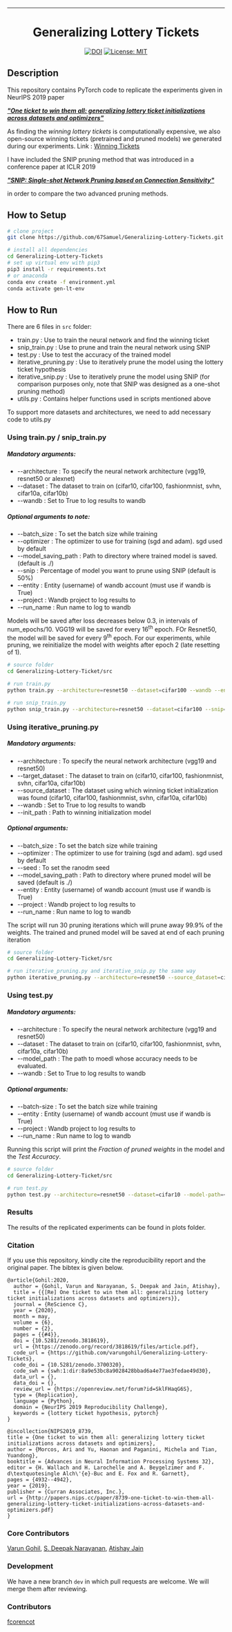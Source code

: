 ---   
<div align="center">    
 
# Generalizing Lottery Tickets   

 [![DOI](https://zenodo.org/badge/224994704.svg)](https://zenodo.org/badge/latestdoi/224994704)  [![License: MIT](https://img.shields.io/badge/License-MIT-yellow.svg)](https://opensource.org/licenses/MIT)

</div>
 

 
## Description   
This repository contains PyTorch code to replicate the experiments given in NeurIPS 2019 paper 

[___"One ticket to win them all: generalizing lottery ticket initializations across datasets and optimizers"___](https://arxiv.org/abs/1906.02773v2)

As finding the _winning lottery tickets_ is computationally expensive, we also open-source winning tickets (pretrained and pruned models) we generated during our experiments. Link : [Winning Tickets](https://drive.google.com/drive/folders/1Nd-J4EwmgWbUARYaqe9iCF6efEFf9S2P?usp=sharing)

I have included the SNIP pruning method that was introduced in a conference paper at ICLR 2019

[___"SNIP: Single-shot Network Pruning based on Connection Sensitivity"___](https://arxiv.org/abs/1810.02340)

in order to compare the two advanced pruning methods.

## How to Setup    
```bash
# clone project   
git clone https://github.com/67Samuel/Generalizing-Lottery-Tickets.git

# install all dependencies   
cd Generalizing-Lottery-Tickets   
# set up virtual env with pip3
pip3 install -r requirements.txt
# or anaconda
conda env create -f environment.yml
conda activate gen-lt-env
```

## How to Run
There are 6 files in ```src``` folder:
- train.py             : Use to train the neural network and find the winning ticket
- snip_train.py        : Use to prune and train the neural network using SNIP
- test.py              : Use to test the accuracy of the trained model
- iterative_pruning.py : Use to iteratively prune the model using the lottery ticket hypothesis
- iterative_snip.py    : Use to iteratively prune the model using SNIP (for comparison purposes only, note that SNIP was designed as a one-shot pruning method)
- utils.py             : Contains helper functions used in scripts mentioned above

To support more datasets and architectures, we need to add necessary code to utils.py

### Using train.py / snip_train.py
##### Mandatory arguments:
- --architecture : To specify the neural network architecture (vgg19, resnet50 or alexnet)
- --dataset      : The dataset to train on (cifar10, cifar100, fashionmnist, svhn, cifar10a, cifar10b)
- --wandb        : Set to True to log results to wandb
##### Optional arguments to note:
- --batch_size : To set the batch size while training
- --optimizer  : The optimizer to use for training (sgd and adam). sgd used by default
- --model_saving_path : Path to directory where trained model is saved. (default is ./)
- --snip       : Percentage of model you want to prune using SNIP (default is 50%)
- --entity     : Entity (username) of wandb account (must use if wandb is True)
- --project    : Wandb project to log results to
- --run_name   : Run name to log to wandb

Models will be saved after loss decreases below 0.3, in intervals of num_epochs/10. VGG19 will be saved for every 16<sup>th</sup> epoch. FOr Resnet50, the model will be saved for every 9<sup>th</sup> epoch. For our experiments, while pruning, we reinitialize the model with weights after epoch 2 (late resetting of 1).
```bash
# source folder
cd Generalizing-Lottery-Ticket/src   

# run train.py
python train.py --architecture=resnet50 --dataset=cifar100 --wandb --entity=67Samuel

# run snip_train.py
python snip_train.py --architecture=resnet50 --dataset=cifar100 --snip=70 --wandb --entity=67Samuel --project=SNIP_trained --project=project_name --run_name=run_name
```

### Using iterative_pruning.py
##### Mandatory arguments:
- --architecture : To specify the neural network architecture (vgg19 and resnet50)
- --target_dataset      : The dataset to train on (cifar10, cifar100, fashionmnist, svhn, cifar10a, cifar10b)
- --source_dataset      : The dataset using which winning ticket initialization was found (cifar10, cifar100, fashionmnist, svhn, cifar10a, cifar10b)
- --wandb       : Set to True to log results to wandb
- --init_path   : Path to winning initialization model

##### Optional arguments:
- --batch_size : To set the batch size while training
- --optimizer  : The optimizer to use for training (sgd and adam). sgd used by default
- --seed : To set the ranodm seed
- --model_saving_path : Path to directory where pruned model will be saved (default is ./)
- --entity     : Entity (username) of wandb account (must use if wandb is True)
- --project    : Wandb project to log results to
- --run_name   : Run name to log to wandb

The script will run 30 pruning iterations which will prune away 99.9% of the weights. The trained and pruned model will be saved at end of each pruning iteration

```bash
# source folder
cd Generalizing-Lottery-Ticket/src   

# run iterative_pruning.py and iterative_snip.py the same way
python iterative_pruning.py --architecture=resnet50 --source_dataset=cifar100 --target_dataset=cifar100 --init_path=./ --model_saving_path=<path-to-dir-where-models-are-to-be-stored> --wandb --entity=67Samuel --project=project_name --run_name=run_name
```

### Using test.py
##### Mandatory arguments:
- --architecture : To specify the neural network architecture (vgg19 and resnet50)
- --dataset      : The dataset to train on (cifar10, cifar100, fashionmnist, svhn, cifar10a, cifar10b)
- --model_path   : The path to moedl whose accuracy needs to be evaluated.
- --wandb       : Set to True to log results to wandb

##### Optional arguments:
- --batch-size : To set the batch size while training
- --entity     : Entity (username) of wandb account (must use if wandb is True)
- --project    : Wandb project to log results to
- --run_name   : Run name to log to wandb

Running this script will print the _Fraction of pruned weights_ in the model and the _Test Accuracy_. 
```bash
# source folder
cd Generalizing-Lottery-Ticket/src   

# run test.py
python test.py --architecture=resnet50 --dataset=cifar10 --model-path=<path-to-model> --wandb --entity=67Samuel
```

### Results   
The results of the replicated experiments can be found in plots folder.
  

### Citation 
If you use this repository, kindly cite the reproducibility report and the original paper. The bibtex is given below.
```
@article{Gohil:2020,
  author = {Gohil, Varun and Narayanan, S. Deepak and Jain, Atishay},
  title = {{[Re] One ticket to win them all: generalizing lottery ticket initializations across datasets and optimizers}},
  journal = {ReScience C},
  year = {2020},
  month = may,
  volume = {6},
  number = {2},
  pages = {{#4}},
  doi = {10.5281/zenodo.3818619},
  url = {https://zenodo.org/record/3818619/files/article.pdf},
  code_url = {https://github.com/varungohil/Generalizing-Lottery-Tickets},
  code_doi = {10.5281/zenodo.3700320},
  code_swh = {swh:1:dir:8a9e53bc8a9028428bbad6a4e77ae3fedae49d30},
  data_url = {},
  data_doi = {},
  review_url = {https://openreview.net/forum?id=SklFHaqG6S},
  type = {Replication},
  language = {Python},
  domain = {NeurIPS 2019 Reproducibility Challenge},
  keywords = {lottery ticket hypothesis, pytorch}
}

@incollection{NIPS2019_8739,
title = {One ticket to win them all: generalizing lottery ticket initializations across datasets and optimizers},
author = {Morcos, Ari and Yu, Haonan and Paganini, Michela and Tian, Yuandong},
booktitle = {Advances in Neural Information Processing Systems 32},
editor = {H. Wallach and H. Larochelle and A. Beygelzimer and F. d\textquotesingle Alch\'{e}-Buc and E. Fox and R. Garnett},
pages = {4932--4942},
year = {2019},
publisher = {Curran Associates, Inc.},
url = {http://papers.nips.cc/paper/8739-one-ticket-to-win-them-all-generalizing-lottery-ticket-initializations-across-datasets-and-optimizers.pdf}
}

```  
### Core Contributors
[Varun Gohil](https://varungohil.github.io), [S. Deepak Narayanan](https://sdeepaknarayanan.github.io), [Atishay Jain](https://github.com/AtishayJain-ML)

### Development
We have a new branch ```dev``` in which pull requests are welcome. We will merge them after reviewing. 

### Contributors
[fcorencot](https://github.com/fcorencoret)

